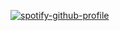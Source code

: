 [![spotify-github-profile](https://spotify-github-profile.kittinanx.com/api/view?uid=pouqba&cover_image=true&theme=natemoo-re&show_offline=false&background_color=121212&interchange=false&bar_color=53b14f&bar_color_cover=false)](https://github.com/kittinan/spotify-github-profile)
